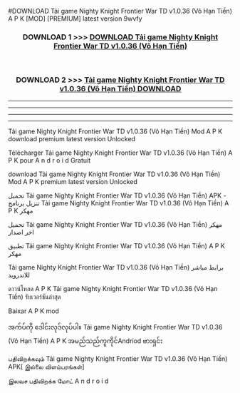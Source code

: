 #DOWNLOAD Tải game Nighty Knight Frontier War TD  v1.0.36 (Vô Hạn Tiền) A P K [MOD] [PREMIUM] latest version 9wvfy



<div align="center">

<h3>DOWNLOAD 1 >>> <a href="https://teeasianyam.web.app?sq=Tải game Nighty Knight Frontier War TD  v1.0.36 (Vô Hạn Tiền)">DOWNLOAD Tải game Nighty Knight Frontier War TD  v1.0.36 (Vô Hạn Tiền) </a></h3><br>

<h3>DOWNLOAD 2 >>> <a href="https://teeasianyam.web.app?sq=Tải game Nighty Knight Frontier War TD  v1.0.36 (Vô Hạn Tiền) ">Tải game Nighty Knight Frontier War TD  v1.0.36 (Vô Hạn Tiền)  DOWNLOAD </a></h3>

</div>


----------------------------------------------------------

----------------------------------------------------------

----------------------------------------------------------

----------------------------------------------------------


Tải game Nighty Knight Frontier War TD  v1.0.36 (Vô Hạn Tiền)  Mod A P K download premium latest version Unlocked

Télécharger Tải game Nighty Knight Frontier War TD  v1.0.36 (Vô Hạn Tiền)  A P K pour A n d r o i d Gratuit

download Tải game Nighty Knight Frontier War TD  v1.0.36 (Vô Hạn Tiền)  Mod A P K premium latest version Unlocked

تحميل Tải game Nighty Knight Frontier War TD  v1.0.36 (Vô Hạn Tiền)  APK - تنزيل برنامج Tải game Nighty Knight Frontier War TD  v1.0.36 (Vô Hạn Tiền)  A P K مهكر

تحميل Tải game Nighty Knight Frontier War TD  v1.0.36 (Vô Hạn Tiền)  مهكر اخر اصدار

تطبيق Tải game Nighty Knight Frontier War TD  v1.0.36 (Vô Hạn Tiền)  A P K مهكر

Tải game Nighty Knight Frontier War TD  v1.0.36 (Vô Hạn Tiền)  برابط مباشر للاندرويد

ดาวน์โหลด A P K Tải game Nighty Knight Frontier War TD  v1.0.36 (Vô Hạn Tiền)  รับเวอร์ชันล่าสุด

Baixar A P K mod

အက်ပ်ကို ဒေါင်းလုဒ်လုပ်ပါ။ Tải game Nighty Knight Frontier War TD  v1.0.36 (Vô Hạn Tiền)  A P K အမည်သည်ကူကိုင်Andriod ဗားရှင်း

பதிவிறக்கவும் Tải game Nighty Knight Frontier War TD  v1.0.36 (Vô Hạn Tiền)  APK[ இல்லை விளம்பரங்கள்] 
 
இலவச பதிவிறக்க மோட் A n d r o i d



